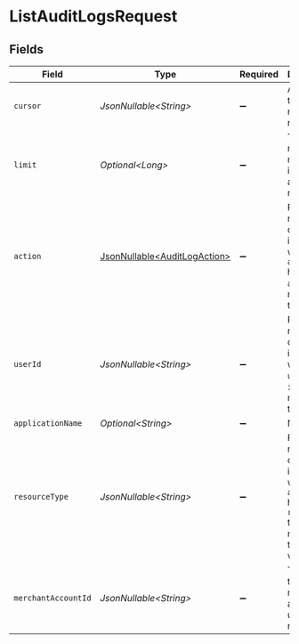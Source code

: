 # ListAuditLogsRequest


## Fields

| Field                                                                                                          | Type                                                                                                           | Required                                                                                                       | Description                                                                                                    | Example                                                                                                        |
| -------------------------------------------------------------------------------------------------------------- | -------------------------------------------------------------------------------------------------------------- | -------------------------------------------------------------------------------------------------------------- | -------------------------------------------------------------------------------------------------------------- | -------------------------------------------------------------------------------------------------------------- |
| `cursor`                                                                                                       | *JsonNullable\<String>*                                                                                        | :heavy_minus_sign:                                                                                             | A pointer to the page of results to return.                                                                    | ZXhhbXBsZTE                                                                                                    |
| `limit`                                                                                                        | *Optional\<Long>*                                                                                              | :heavy_minus_sign:                                                                                             | The maximum number of items that are at returned.                                                              | 20                                                                                                             |
| `action`                                                                                                       | [JsonNullable\<AuditLogAction>](../../models/components/AuditLogAction.md)                                     | :heavy_minus_sign:                                                                                             | Filters the results to only the items for which the `audit-log` has an `action` that matches this value.       | created                                                                                                        |
| `userId`                                                                                                       | *JsonNullable\<String>*                                                                                        | :heavy_minus_sign:                                                                                             | Filters the results to only the items for which the `user` has an `id` that matches this value.                | 14b7b8c5-a6ba-4fb6-bbab-52d43c7f37ef                                                                           |
| `applicationName`                                                                                              | *Optional\<String>*                                                                                            | :heavy_minus_sign:                                                                                             | N/A                                                                                                            |                                                                                                                |
| `resourceType`                                                                                                 | *JsonNullable\<String>*                                                                                        | :heavy_minus_sign:                                                                                             | Filters the results to only the items for which the `audit-log` has a `resource` that matches this type value. | user                                                                                                           |
| `merchantAccountId`                                                                                            | *JsonNullable\<String>*                                                                                        | :heavy_minus_sign:                                                                                             | The ID of the merchant account to use for this request.                                                        |                                                                                                                |